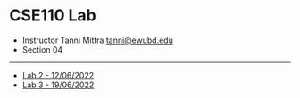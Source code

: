 # CSE110 Lab

- Instructor Tanni Mittra [tanni@ewubd.edu](mailto:tanni@ewubd.edu)
- Section 04

---

- [Lab 2 - 12/06/2022](./Lab%202/)
- [Lab 3 - 19/06/2022](./Lab3/)
